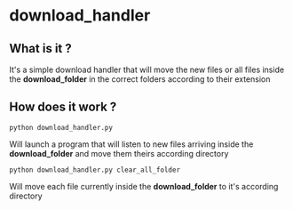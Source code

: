 # download_handler

## What is it ?
It's a simple download handler that will move the new files or all files inside the **download_folder** in the correct folders according to their extension

## How does it work ?

``` python download_handler.py ```

Will launch a program that will listen to new files arriving inside the **download_folder** and move them theirs according directory

``` python download_handler.py clear_all_folder ```

Will move each file currently inside the **download_folder** to it's according directory
